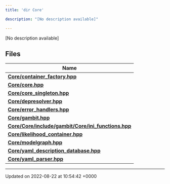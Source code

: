 ```yaml
---
title: 'dir Core'

description: "[No description available]"

---
```







[No description available]

## Files

| Name           |
| -------------- |
| **[Core/container_factory.hpp](/documentation/code/gambit_2-2/files/container__factory_8hpp/#file-container-factory.hpp)**  |
| **[Core/core.hpp](/documentation/code/gambit_2-2/files/core_8hpp/#file-core.hpp)**  |
| **[Core/core_singleton.hpp](/documentation/code/gambit_2-2/files/core__singleton_8hpp/#file-core-singleton.hpp)**  |
| **[Core/depresolver.hpp](/documentation/code/gambit_2-2/files/depresolver_8hpp/#file-depresolver.hpp)**  |
| **[Core/error_handlers.hpp](/documentation/code/gambit_2-2/files/error__handlers_8hpp/#file-error-handlers.hpp)**  |
| **[Core/gambit.hpp](/documentation/code/gambit_2-2/files/gambit_8hpp/#file-gambit.hpp)**  |
| **[Core/Core/include/gambit/Core/ini_functions.hpp](/documentation/code/gambit_2-2/files/core_2include_2gambit_2core_2ini__functions_8hpp/#file-core/include/gambit/core/ini-functions.hpp)**  |
| **[Core/likelihood_container.hpp](/documentation/code/gambit_2-2/files/likelihood__container_8hpp/#file-likelihood-container.hpp)**  |
| **[Core/modelgraph.hpp](/documentation/code/gambit_2-2/files/modelgraph_8hpp/#file-modelgraph.hpp)**  |
| **[Core/yaml_description_database.hpp](/documentation/code/gambit_2-2/files/yaml__description__database_8hpp/#file-yaml-description-database.hpp)**  |
| **[Core/yaml_parser.hpp](/documentation/code/gambit_2-2/files/yaml__parser_8hpp/#file-yaml-parser.hpp)**  |






-------------------------------

Updated on 2022-08-22 at 10:54:42 +0000
